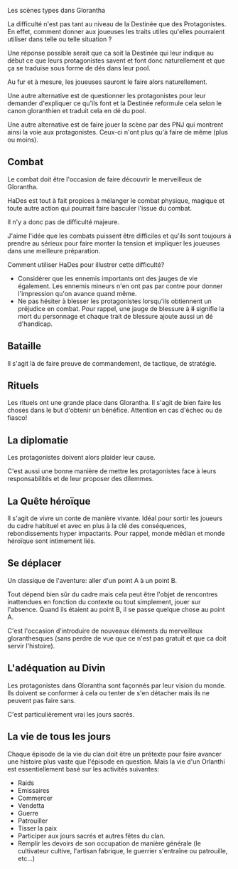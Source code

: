 Les scènes types dans Glorantha 

La difficulté n'est pas tant au niveau de la Destinée que des Protagonistes. En effet, comment donner aux joueuses les traits utiles qu'elles pourraient utiliser dans telle ou telle situation ?

Une réponse possible serait que ca soit la Destinée qui leur indique au début ce que leurs protagonistes savent et font donc naturellement et que ça se traduise sous forme de dés dans leur pool. 

Au fur et à mesure, les joueuses sauront le faire alors naturellement. 

Une autre alternative est de questionner les protagonistes pour leur demander d'expliquer ce qu'ils font et la Destinée reformule cela selon le canon gloranthien et traduit cela en dé du pool. 

Une autre alternative est de faire jouer la scène par des PNJ qui montrent ainsi la voie aux protagonistes. Ceux-ci n'ont plus qu'à faire de même (plus ou moins).

## Combat 

Le combat doit être l'occasion de faire découvrir le merveilleux de Glorantha. 

HaDes est tout à fait propices à mélanger le combat physique, magique et toute autre action qui pourrait faire basculer l'issue du combat. 

Il n'y a donc pas de difficulté majeure. 

J'aime l'idée que les combats puissent être difficiles et qu'ils sont toujours à prendre au sérieux pour faire monter la tension et impliquer les joueuses dans une meilleure préparation. 

Comment utiliser HaDes pour illustrer cette difficulté? 

* Considérer que les ennemis importants ont des jauges de vie également. Les ennemis mineurs n'en ont pas par contre pour donner l'impression qu'on avance quand même. 
* Ne pas hésiter à blesser les protagonistes lorsqu'ils obtiennent un préjudice en combat. Pour rappel, une jauge de blessure à ~~II~~ signifie la mort du personnage et chaque trait de blessure ajoute aussi un dé d'handicap. 

## Bataille 

Il s'agit là de faire preuve de commandement, de tactique, de stratégie. 

## Rituels 

Les rituels ont une grande place dans Glorantha. Il s'agit de bien faire les choses dans le but d'obtenir un bénéfice. Attention en cas d'échec ou de fiasco!

## La diplomatie

Les protagonistes doivent alors plaider leur cause.

C'est aussi une bonne manière de mettre les protagonistes face à leurs responsabilités et de leur proposer des dilemmes. 
 
## La Quête héroïque 

Il s'agit de vivre un conte de manière vivante. Idéal pour sortir les joueurs du cadre habituel et avec en plus à la clé des conséquences, rebondissements hyper impactants. Pour rappel, monde médian et monde héroïque sont intimement liés. 

## Se déplacer 

Un classique de l'aventure: aller d'un point A à un point B. 

Tout dépend bien sûr du cadre mais cela peut être l'objet de rencontres inattendues en fonction du contexte ou tout simplement, jouer sur l'absence. Quand ils étaient au point B, il se passe quelque chose au point A. 

C'est l'occasion d'introduire de nouveaux éléments du merveilleux gloranthesques (sans perdre de vue que ce n'est pas gratuit et que ca doit servir l'histoire).

## L'adéquation au Divin 

Les protagonistes dans Glorantha sont façonnés par leur vision du monde. Ils doivent se conformer à cela ou tenter de s'en détacher mais ils ne peuvent pas faire sans. 

C'est particulièrement vrai les jours sacrés. 

## La vie de tous les jours 

Chaque épisode de la vie du clan doit être un prétexte pour faire avancer une histoire plus vaste que l'épisode en question. Mais la vie d'un Orlanthi est essentiellement basé sur les activités suivantes: 

* Raids
* Emissaires
* Commercer
* Vendetta
* Guerre 
* Patrouiller 
* Tisser la paix
* Participer aux jours sacrés et autres fêtes du clan.  
* Remplir les devoirs de son occupation de manière générale (le cultivateur cultive, l'artisan fabrique, le guerrier s'entraîne ou patrouille, etc...)
